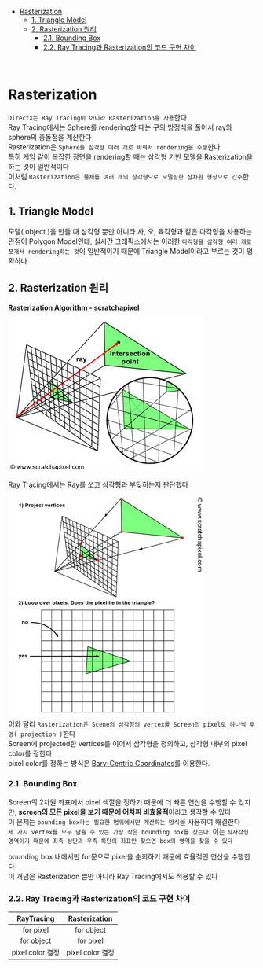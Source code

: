 - [Rasterization](#rasterization)
  - [1. Triangle Model](#1-triangle-model)
  - [2. Rasterization 원리](#2-rasterization-원리)
    - [2.1. Bounding Box](#21-bounding-box)
    - [2.2. Ray Tracing과 Rasterization의 코드 구현 차이](#22-ray-tracing과-rasterization의-코드-구현-차이)

<br>

# Rasterization
`DirectX는 Ray Tracing이 아니라 Rasterization을 사용`한다   
Ray Tracing에서는 Sphere를 rendering할 때는 구의 방정식을 풀어서 ray와 sphere의 충돌점을 계산한다   
Rasterization은 `Sphere를 삼각형 여러 개로 바꿔서 rendering을 수행`한다   
특히 게임 같이 복잡한 장면을 rendering할 때는 삼각형 기반 모델을 Rasterization을 하는 것이 일반적이다   
이처럼 `Rasterization은 물체를 여러 개의 삼각형으로 모델링한 삼차원 형상으로 간주`한다.   

## 1. Triangle Model
모델( object )을 만들 때 삼각형 뿐만 아니라 사, 오, 육각형과 같은 다각형을 사용하는 관점이 Polygon Model인데, 실시간 그래픽스에서는 이러한 `다각형을 삼각형 여러 개로 쪼개서 rendering하는 것`이 일반적이기 때문에 Triangle Model이라고 부르는 것이 명확하다   

## 2. Rasterization 원리
**[ Rasterization Algorithm - scratchapixel ](https://www.scratchapixel.com/lessons/3d-basic-rendering/rasterization-practical-implementation/overview-rasterization-algorithm.html)**   

![alt text](Images/Rasterization/Ray_Tracing_Algorithm.png)   

Ray Tracing에서는 Ray를 쏘고 삼각형과 부딪히는지 판단했다   

![alt text](Images/Rasterization/Rasterizaion_Algorithm.png)   
이와 달리 `Rasterization은 Scene의 삼각형의 vertex를 Screen의 pixel로 하나씩 투영( projection )`한다   
Screen에 projected한 vertices를 이어서 삼각형을 정의하고, 삼각형 내부의 pixel color를 정한다  
pixel color를 정하는 방식은 [Bary-Centric Coordinates](3_Coordinate_Systems.md/#bary-centric-coordinates---무게-중심-좌표계)를 이용한다.    

### 2.1. Bounding Box
Screen의 2차원 좌표에서 pixel 색깔을 정하기 때문에 더 빠른 연산을 수행할 수 있지만, **screen의 모든 pixel을 보기 때문에 어차피 비효율적**이라고 생각할 수 있다   
이 문제는 `bounding box라는 필요한 범위에서만 계산하는 방식`을 사용하여 해결한다   
`세 가지 vertex를 모두 담을 수 있는 가장 작은 bounding box를 찾는다`. 이는 `직사각형 영역이기 때문에 좌측 상단과 우측 하단의 좌표만 찾으면 box의 영역을 찾을 수 있다`   

bounding box 내에서만 for문으로 pixel을 순회하기 때문에 효율적인 연산을 수행한다   
이 개념은 Rasterization 뿐만 아니라 Ray Tracing에서도 적용할 수 있다   

### 2.2. Ray Tracing과 Rasterization의 코드 구현 차이
| RayTracing | Rasterization |
|:---:|:---:|
| for pixel | for object |
| for object | for pixel |
| pixel color 결정 | pixel color 결정|
